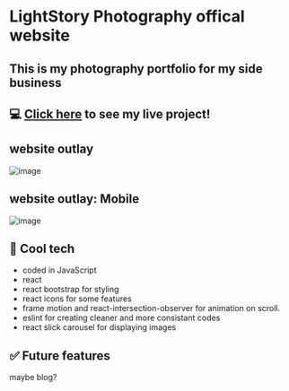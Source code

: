 # LightStory Photography offical website
## This is my photography portfolio for my side business

## :computer: [Click here](https://lightstoryphotography.com.au/) to see my live project!
## website outlay
![image](https://user-images.githubusercontent.com/112321294/215306381-d666822c-c6ed-4b41-8f89-7d1823c3fa57.png)
## website outlay: Mobile
![image](https://user-images.githubusercontent.com/112321294/215306456-3a79a694-dba8-4722-9b18-60f5a227c964.png)

## :rocket: Cool tech
- coded in JavaScript
- react 
- react bootstrap for styling 
- react icons for some features
- frame motion and react-intersection-observer for animation on scroll. 
- eslint for creating cleaner and more consistant codes 
- react slick carousel for displaying images

## :white_check_mark: Future features
maybe blog?
